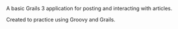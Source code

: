 A basic Grails 3 application for posting and interacting with articles. 

Created to practice using Groovy and Grails.